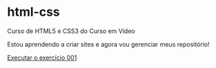 # html-css
 Curso de HTML5 e CSS3 do Curso em Video

 Estou aprendendo a criar sites e agora vou gerenciar meus repositório!

 <a href="https://rodrigomaruya.github.io/html-css/ex001/index.html">Executar o exercício 001</a>
